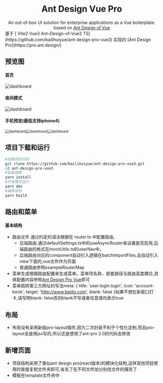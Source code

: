 <h1 align="center">Ant Design Vue Pro</h1>
<div align="center">
An out-of-box UI solution for enterprise applications as a Vue boilerplate. based on  <a href="https://vuecomponent.github.io/ant-design-vue/docs/vue/introduce-cn/" target="_blank">Ant Design of Vue</a>
</div>
基于 [ Vite2 Vue3 Ant-Design-of-Vue2 TS](https://github.com/bailihuiyue/ant-design-pro-vue3) 实现的 [Ant Design Pro](https://pro.ant.design/)

预览图
----
#### 首页
![dashboard](https://gitee.com/Onces/images/raw/master/ant-pro-vue3/1.png)
#### 夜间模式
![dashboard](https://gitee.com/Onces/images/raw/master/ant-pro-vue3/2.png)

#### 手机预览(最低支持iphone4)
<img src="https://gitee.com/Onces/images/raw/master/ant-pro-vue3/3.png" alt="dashboard" style="zoom: 80%;" /><img src="https://gitee.com/Onces/images/raw/master/ant-pro-vue3/4.png" alt="dashboard" style="zoom: 80%;" /><img src="https://gitee.com/Onces/images/raw/master/ant-pro-vue3/5.png" alt="dashboard" style="zoom: 80%;" />

项目下载和运行
----

```bash
#拉取项目代码
git clone https://github.com/bailihuiyue/ant-design-pro-vue3.git
cd ant-design-pro-vue3
#安装依赖
yarn install
#开发模式运行
yarn dev
#编译项目
yarn build
```

路由和菜单
----

#### 基本结构

- 路由文件 通过约定的语法根据在 router.ts 中配置路由,
  - 后端路由:通过defaultSettings.ts中的useAsyncRouter来设置是否启用,后端路由的格式在mockUtils.ts的userNav中。
  - 后端路由对应的component自动引入逻辑在batchImportFiles,会自动引入view下面的,vue文件作为页面
  - 普通路由参照exampleRouterMap
- 菜单生成根据路由配置来生成菜单。菜单项名称，嵌套路径与路由高度耦合,具体配置内容参照[Ant Design Pro Vue](https://pro.antdv.com/docs/router-and-nav)即可
- 菜单跳转第三方网址的写法meta: { title: 'user.login.login', icon: 'account-book', target: 'http://www.baidu.com', blank: false }如果不想在新窗口打卡,请写明blank: false否则blank不写或者任意值均表示true

布局
----

- 布局没有采用新版pro-layout插件,因为二次封装不利于个性化定制,而且pro-layout全是用jsx写的,所以还是使用了ant-pro 2.0的代码去修改

新增页面
----

- 项目结构采用了类似ant design pro(react版本)的模块化结构,这样其他项目使用时直接复制文件夹即可,省去了在不同文件加分别找文件的痛苦了
- 模板在template文件夹中
    <template>
    ├helper.ts                工具文件,等同于utils
    ├Index.vue				  页面文件
    ├service.ts   			  用于存放接口内容
    ├types.ts				  声明ts类型使用
    ├<lang>                   国际化文件
    │  ├cn.ts					 中文
    │  └en.ts					 英文
   <!--使用时复制文件夹到所以在的位置(components,views等)即可-->

和服务端进行交互
----

- 项目使用了[apite](https://apite.frp.boyxing.com/)作为mock工具,文件写在了/mock文件夹中

业务图标
----

- 图标除了 Ant Design Vue 自带的图标以外还使用了 vite-plugin-svg-icons 插件缓存svg,所有图标都放在src/assets/icons中

-

- 想使用antv自带的图标请拷贝node_modules\@ant-design\icons-svg\inline-svg到图标文件夹,会自动引入,名称为 文件夹名-文件名 例如a下的b.svg,SvgIcon组件传入name="a-b"即可: <SvgIcon name="a-b"/>

  想获取所有已添加的icon:

  import ids from 'virtual:svg-icons-names';

  // => ['icon-icon1','icon-icon2','icon-icon3']

  这个插件是自动导入的,然后写到body上,如果图标过多觉得影响效率可以使用vite-plugin-vue-svg,手动引入一个个图标,demo在SvgIcon/manual中

  ***注意:svg文件的<svg> 标签上必须有 fill="currentColor" 字段,这样才能从外部的span等标签修改颜色,否则颜色不可变***

国际化
----

- 国际化使用了i18n 9的版本,由于该版本不识别.组成的key,所以程序用为了兼用使用replaceDot方法进行了一层循环,影响项目性能,并且禁止写成 'a':'xx','a.b':'xxxx'这种形式,因为无法生成对象,因此国际化不推荐写成 'list.search-list.articles': '搜索列表（文章）',推荐写成{a:{b:{c:'xxx'} } }

更换主题
----

- 项目使用了vite-plugin-theme产生主题(css)
- 目前可以支持自动切换主题,包括生产模式,
- 通过调研,发现antv(element 有官方支持)目前主流切换主题有两种模式,并且都需要webpack/vite插件:
 1. 提前传入需要改变的颜色变量和值入例如:@primary-color:[#0094ff,#fff,#000等...],然后正在webpack编译时读取这些变量,然后静态生成这些css文件,
     - 优点,1.切换主题时只是加载不同的css文件,节约性能,
     - 缺点:1.耗费服务端空间,2.只能订制提前定义好的几种主题3.需要动态写入要修改的变量名入,@primary-color,@success-colo等,替换不完全
 2. 本项目使用了第二种方案,基于vite-plugin-theme插件,
      - 优点

      		1. 可以任意在生产环境下选择主题颜色;

      		2. 没有上一中法案的问题3,主题更改比较全面

      - 缺点:
        1. 由于是动态生成主题颜色,会有性能损耗
        2. 必须先找到antv主颜色的色号,否则替换主题功能失效,所以当antv主色更改时,需要代码中跟着一起更改,建议锁定antv版本,避免该问题;
        - 猜测原理,根据该插件说明和代码运行现象猜测,是以主颜色生成几个临近颜色然后对应找到整个项目中包含这些颜色的css样式然后对比替换比如原来是[a,b,c,d],现在是[1,2,3,4],那么a变成1,b变成2这样对应着替换,然后把提换完成的css写入到body底部,完成主题切换,不需要根据@primary-color这种定义去查找,这样靠颜色替换比较完整

***黑夜模式目前使用了antv官网的黑夜css,采用动态添加link完成,不能适配所有页面,因此在darkModePatch.less写下一些兼容样式***

权限管理
----

- 权限管理在路由文件的meta.permission中设置,可以是一个数组,也可以不写,不写表示任意权限即可
- 后端路由的话一般不用设置权限,传来什么就是什么

其他说明
----

- 项目为了保持了ant vue pro样式一致,部分代码引用自[ant vue pro](https://2x.antdv.com/components/overview-cn/),如global.less,部分插件和原理借鉴[vben](https://vvbin.cn/next/),感谢两位大大

- 当前 <script setup lang="ts"></script>有bug,会导致.ts文件无法引入,报错 The requested module '/src/views/user/ty.ts' does not provide an export named 'FormState'

- 文档里有一些注释,搭配vscode插件better-comments食用,风味更佳:
  注释TODO: 待完成
  bug:todo: bug
  info:todo: 发现的一些情况
  warn:todo: 可能有bug
  ques:todo: 疑问
  只有大写的'TODO'才表示未完成的功能,小写的todo只是为了方便搜索而已

## 已完成
1. 注册登录vue3 语法
2. 自动生成国际化(多层级文件夹使用.连接,比如tools.UserMenu)
3. Storage(包含加密)
4. vueuse响应式判断设备(手机,平板,pc)

## TODO
1. 输入命令,生成一个view的模板
2. 加一个锁屏页面
3. 使用reactiveState部分代替vuex
4. 本想使用ant design一样的图标做首页的,但是用到了viser-vue插件,是vue2的,翻译成vue3 太麻烦了,回头再说吧
5. 详尽的文档

## 浏览器兼容

Edge Chrome 等现代浏览器,目前只测试过Chrome,没有Mac所以Safari没有测试

##### 落魄前端,在线要饭

<img src="https://gitee.com/Onces/images/raw/master/money.png" alt="w" style="zoom: 25%;" />

下次一定?给个Star也行啊